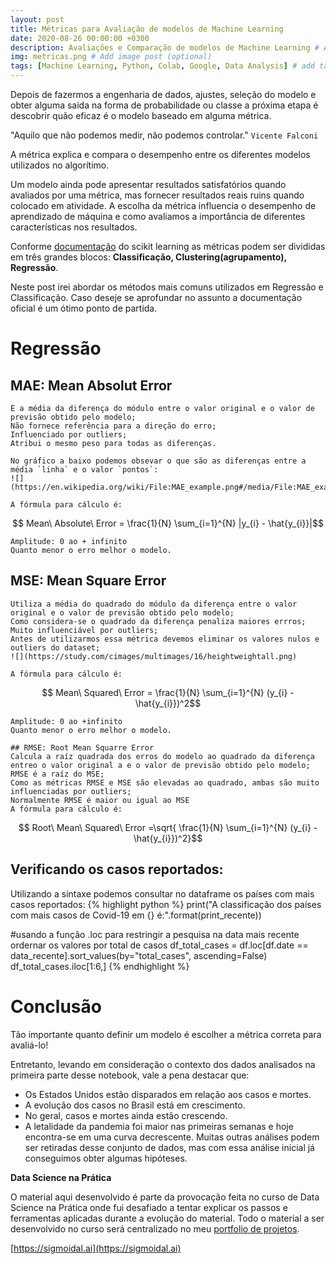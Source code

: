 ```yaml
---
layout: post
title: Métricas para Avaliação de modelos de Machine Learning
date: 2020-08-26 00:00:00 +0300
description: Avaliações e Comparação de modelos de Machine Learning # Add post description (optional)
img: metricas.png # Add image post (optional)
tags: [Machine Learning, Python, Colab, Google, Data Analysis] # add tag
---
```


Depois de fazermos a engenharia de dados, ajustes, seleção do modelo e obter alguma saída na forma de probabilidade ou classe a próxima etapa é descobrir quão eficaz é o modelo baseado em alguma métrica.



"Aquilo que não podemos medir, não podemos controlar." `Vicente Falconi`

A métrica explica e compara o desempenho entre os diferentes modelos utilizados no algorítimo.

Um modelo ainda pode apresentar resultados satisfatórios quando avaliados por uma métrica, mas fornecer resultados reais ruins quando colocado em atividade.  A escolha da métrica influencia o desempenho de aprendizado de máquina e como avaliamos a importância de diferentes características nos resultados.

Conforme [documentação](https://scikit-learn.org/stable/modules/model_evaluation.html) do scikit learning as métricas podem ser divididas em três grandes blocos: **Classificação, Clustering(agrupamento), Regressão**.

Neste post irei abordar os métodos mais comuns utilizados em Regressão e Classificação. Caso deseje se aprofundar no assunto a documentação oficial é um ótimo ponto de partida.

# Regressão

  ## MAE: Mean Absolut Error
    
    É a média da diferença do módulo entre o valor original e o valor de previsão obtido pelo modelo;
    Não fornece referência para a direção do erro;
    Influenciado por outliers;
    Atribui o mesmo peso para todas as diferenças.

    No gráfico a baixo podemos obsevar o que são as diferenças entre a média `linha` e o valor `pontos`:
    ![](https://en.wikipedia.org/wiki/File:MAE_example.png#/media/File:MAE_example.png)

    A fórmula para cálculo é:

  $$ Mean\ Absolute\ Error = \frac{1}{N} \sum_{i=1}^{N} |y_{i} - \hat{y_{i}}|$$

    Amplitude: 0 ao + infinito
    Quanto menor o erro melhor o modelo.

  ## MSE: Mean Square Error

    Utiliza a média do quadrado do módulo da diferença entre o valor original e o valor de previsão obtido pelo modelo;
    Como considera-se o quadrado da diferença penaliza maiores errros;
    Muito influenciável por outliers;
    Antes de utilizarmos essa métrica devemos eliminar os valores nulos e outliers do dataset;
    ![](https://study.com/cimages/multimages/16/heightweightall.png)

    A fórmula para cálculo é:

  $$ Mean\ Squared\ Error = \frac{1}{N} \sum_{i=1}^{N} (y_{i} - \hat{y_{i}})^2$$

    Amplitude: 0 ao +infinito
    Quanto menor o erro melhor o modelo.

    ## RMSE: Root Mean Squarre Error
    Calcula a raíz quadrada dos erros do modelo ao quadrado da diferença entreo o valor original a e o valor de previsão obtido pelo modelo;
    RMSE é a raíz do MSE;
    Como as métricas RMSE e MSE são elevadas ao quadrado, ambas são muito influenciadas por outliers;
    Normalmente RMSE é maior ou igual ao MSE
    A fórmula para cálculo é:

  $$ Root\ Mean\ Squared\ Error =\sqrt{ \frac{1}{N} \sum_{i=1}^{N} (y_{i} - \hat{y_{i}})^2}$$ 








## Verificando os casos reportados:
  Utilizando a sintaxe podemos consultar no dataframe os países com mais casos reportados:
  {% highlight python %}
  print("A classificação dos países com mais casos de Covid-19 em {} é:".format(print_recente))

  #usando a função .loc para restringir a pesquisa na data mais recente  ordernar os valores por total de casos
  df_total_cases = df.loc[df.date == data_recente].sort_values(by="total_cases", ascending=False)
  df_total_cases.iloc[1:6,]
  {% endhighlight %}


# Conclusão

Tão importante quanto definir um modelo é escolher a métrica correta para avaliá-lo!



Entretanto, levando em consideração o contexto dos dados analisados na primeira parte desse notebook, vale a pena destacar que:

 - Os Estados Unidos estão disparados em relação aos casos e mortes.
 - A evolução dos casos no Brasil está em crescimento.
 - No geral, casos e mortes ainda estão crescendo.
 - A letalidade da pandemia foi maior nas primeiras semanas e hoje encontra-se em uma curva decrescente.
Muitas outras análises podem ser retiradas desse conjunto de dados, mas com essa análise inicial já conseguimos obter algumas hipóteses.

**Data Science na Prática**

O material aqui desenvolvido é parte da provocação feita no curso de Data Science na Prática onde fui desafiado a tentar explicar os passos e ferramentas aplicadas durante a evolução do material.
Todo o material a ser desenvolvido no curso será centralizado no meu [portfolio de projetos](https://github.com/mabittar/Portfolio). 

[https://sigmoidal.ai](https://sigmoidal.ai)
